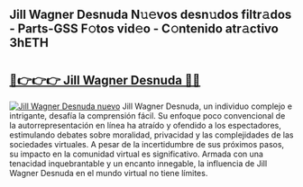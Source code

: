 ## Jill Wagner Desnuda N𝚞𝚎vos desn𝚞dos filtr𝚊dos - Parts-GSS F𝚘tos vid𝚎o - C𝚘ntenido atr𝚊ctivo 3hETH

# <h2><a href="http://mb0mv14.tromn.icu/?c=Jill+Wagner+Desnuda">🔗👉👉👉 Jill Wagner Desnuda 🔗🔗</a></h2>

[![Jill Wagner Desnuda nuevo](https://i.imgur.com/pEAQMta.gif)](http://mb0mv14.tromn.icu/?c=Jill+Wagner+Desnuda)
Jill Wagner Desnuda, un individuo complejo e intrigante, desafía la comprensión fácil. Su enfoque poco convencional de la autorrepresentación en línea ha atraído y ofendido a los espectadores, estimulando debates sobre moralidad, privacidad y las complejidades de las sociedades virtuales. A pesar de la incertidumbre de sus próximos pasos, su impacto en la comunidad virtual es significativo. Armada con una tenacidad inquebrantable y un encanto innegable, la influencia de Jill Wagner Desnuda en el mundo virtual no tiene límites.
